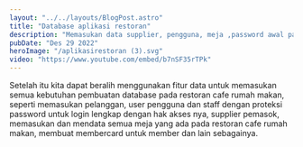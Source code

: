 ```yaml
---
layout: "../../layouts/BlogPost.astro"
title: "Database aplikasi restoran"
description: "Memasukan data supplier, pengguna, meja ,password awal pada aplikasi restoran resto-x web app"
pubDate: "Des 29 2022"
heroImage: "/aplikasirestoran (3).svg"
video: "https://www.youtube.com/embed/b7nSF35rTPk"
---
```


Setelah itu kita dapat beralih menggunakan fitur data untuk memasukan semua kebutuhan pembuatan database pada restoran cafe rumah makan, seperti memasukan pelanggan, user pengguna dan staff dengan proteksi password untuk login lengkap dengan hak akses nya, supplier pemasok, memasukan dan mendata semua meja yang ada pada restoran cafe rumah makan, membuat membercard untuk member dan lain sebagainya.
